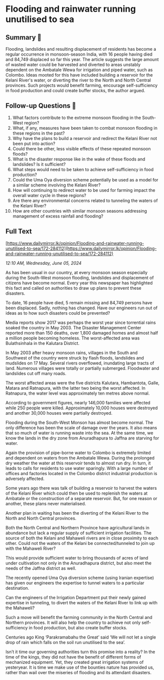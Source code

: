 # Flooding and rainwater running unutilised to sea

## Summary 🤖

Flooding, landslides and resulting displacement of residents has become a regular occurrence in monsoon-season India, with 16 people having died and 84,749 displaced so far this year. The article suggests the large amount of wasted water could be harvested and diverted to areas unstably dependent on the Ambatale Wewa for irrigation and piped water, such as Colombo. Ideas mooted for this have included building a reservoir for the Kelani River's water, or diverting the river to the North and North Central provinces. Such projects would benefit farming, encourage self-sufficiency in food production and could create buffer stocks, the author argued.


## Follow-up Questions 🤖

1. What factors contribute to the extreme monsoon flooding in the South-West region?
2. What, if any, measures have been taken to combat monsoon flooding in these regions in the past?
3. Why have the plans to build a reservoir and redirect the Kelani River not been put into action?
4. Could there be other, less visible effects of these repeated monsoon floods?
5. What is the disaster response like in the wake of these floods and landslides? Is it sufficient?
6. What steps would need to be taken to achieve self-sufficiency in food production?
7. Could the Uma Oya diversion scheme potentially be used as a model for a similar scheme involving the Kelani River?
8. How will continuing to redirect water to be used for farming impact the overall water cycle in these regions?
9. Are there any environmental concerns related to tunneling the waters of the Kelani River?
10. How are other countries with similar monsoon seasons addressing management of excess rainfall and flooding?

## Full Text

[https://www.dailymirror.lk/opinion/Flooding-and-rainwater-running-unutilised-to-sea/172-284112](https://www.dailymirror.lk/opinion/Flooding-and-rainwater-running-unutilised-to-sea/172-284112)

*12:10 AM, Wednesday, June 05, 2024*

As has been usual in our country, at every monsoon season especially during the South-West monsoon flooding, landslides and displacement of citizens have become normal. Every year this newspaper has highlighted this fact and called on authorities to draw up plans to prevent these disasters.

To date, 16 people have died, 5 remain missing and 84,749 persons have been displaced. Sadly, nothing has changed. Have our engineers run out of ideas as to how such disasters could be prevented?

Media reports show 2017 was perhaps the worst year since torrential rains soaked the country in May 2003. The Disaster Management Center reported more than 150 deaths, over 1,800 damaged homes and almost half a million people becoming homeless. The worst-affected area was Bulathsinhala in the Kalutara District.

In May 2003 after heavy monsoon rains, villages in the South and Southwest of the country were struck by flash floods, landslides and mudslides on 17 May. Several rivers overflowed, inundating large tracts of land. Numerous villages were totally or partially submerged. Floodwater and landslides cut off many roads.

The worst affected areas were the five districts Kalutara, Hambantota, Galle, Matara and Ratnapura, with the latter two being the worst affected. In Ratnapura, the water level was approximately ten metres above normal.

According to government figures, nearly 146,000 families were affected while 250 people were killed. Approximately 10,000 houses were destroyed and another 30,000 houses were partially destroyed.

Flooding during the South-West Monson has almost become normal. The only difference has been the scale of damage over the years. It also means that so much of water is running waste into the sea. At the same time, we know the lands in the dry zone from Anuradhapura to Jaffna are starving for water.

Again the provision of pipe-borne water to Colombo is extremely limited and dependent on waters from the Ambatale Wewa. During the prolonged dry weather the water at this reservoir tends to almost run dry. In turn, it leads to calls for residents to use water sparingly. With a large number of offices and factories located in the Colombo district industrial production is adversely affected.

Some years ago there was talk of building a reservoir to harvest the waters of the Kelani River which could then be used to replenish the waters at Ambatale or the construction of a separate reservoir. But, for one reason or another, these plans never materialised.

Another plan in waiting has been the diverting of the Kelani River to the North and North Central provinces.

Both the North Central and Northern Province have agricultural lands in abundance but lack a regular supply of sufficient irrigation facilities. The source of both the Kelani and Mahaweli rivers are in close proximity to each other. Could not the waters of the Kelani be connected/tunneled to join up with the Mahaweli River?

This would provide sufficient water to bring thousands of acres of land under cultivation not only in the Anuradhapura district, but also meet the needs of the Jaffna district as well.

The recently opened Uma Oya diversion scheme (using Iranian expertise) has given our engineers the expertise to tunnel waters to a particular destination.

Can the engineers of the Irrigation Department put their newly gained expertise in tunneling, to divert the waters of the Kelani River to link up with the Mahaweli?

Such a move will benefit the farming community in the North Central and Northern provinces. It will also help the country to achieve not only self-sufficiency in food production, but also create buffer stocks.

Centuries ago King ‘Parakramabahu the Great’ said ‘We will not let a single drop of rain which falls on the soil run unutilised to the sea’.

Isn’t it time our governing authorities turn this promise into a reality? In the time of the kings, they did not have the benefit of different forms of mechanized equipment. Yet, they created great irrigation systems of yesteryear. It is time we make use of the bounties nature has provided us, rather than wail over the miseries of flooding and its attendant disasters.

